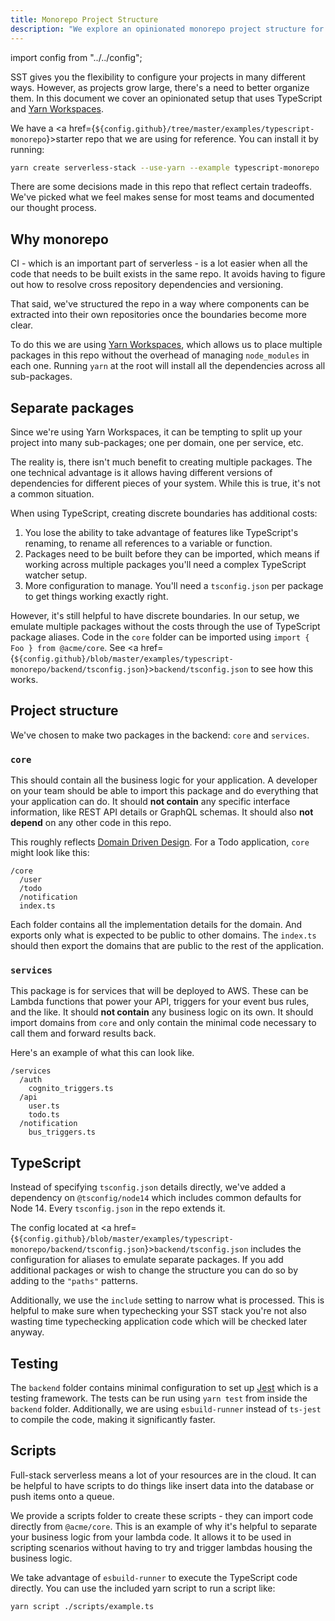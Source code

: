 ```yaml
---
title: Monorepo Project Structure
description: "We explore an opinionated monorepo project structure for your SST (SST) apps."
---
```


import config from "../../config";

SST gives you the flexibility to configure your projects in many different ways. However, as projects grow large, there's a need to better organize them. In this document we cover an opinionated setup that uses TypeScript and [Yarn Workspaces](https://classic.yarnpkg.com/en/docs/workspaces/).

We have a <a href={`${config.github}/tree/master/examples/typescript-monorepo`}>starter repo</a> that we are using for reference. You can install it by running:

``` bash
yarn create serverless-stack --use-yarn --example typescript-monorepo
```

There are some decisions made in this repo that reflect certain tradeoffs. We've picked what we feel makes sense for most teams and documented our thought process.

## Why monorepo

CI - which is an important part of serverless - is a lot easier when all the code that needs to be built exists in the same repo. It avoids having to figure out how to resolve cross repository dependencies and versioning.

That said, we've structured the repo in a way where components can be extracted into their own repositories once the boundaries become more clear.

To do this we are using [Yarn Workspaces](https://classic.yarnpkg.com/en/docs/workspaces/), which allows us to place multiple packages in this repo without the overhead of managing `node_modules` in each one. Running `yarn` at the root will install all the dependencies across all sub-packages.

## Separate packages

Since we're using Yarn Workspaces, it can be tempting to split up your project into many sub-packages; one per domain, one per service, etc.

The reality is, there isn't much benefit to creating multiple packages. The one technical advantage is it allows having different versions of dependencies for different pieces of your system. While this is true, it's not a common situation.

When using TypeScript, creating discrete boundaries has additional costs:

1. You lose the ability to take advantage of features like TypeScript's renaming, to rename all references to a variable or function.
2. Packages need to be built before they can be imported, which means if working across multiple packages you'll need a complex TypeScript watcher setup.
3. More configuration to manage. You'll need a `tsconfig.json` per package to get things working exactly right.

However, it's still helpful to have discrete boundaries. In our setup, we emulate multiple packages without the costs through the use of TypeScript package aliases. Code in the `core` folder can be imported using `import { Foo } from @acme/core`. See <a href={`${config.github}/blob/master/examples/typescript-monorepo/backend/tsconfig.json`}><code>backend/tsconfig.json</code></a> to see how this works.

## Project structure

We've chosen to make two packages in the backend: `core` and `services`.

### `core`

This should contain all the business logic for your application. A developer on your team should be able to import this package and do everything that your application can do. It should **not contain** any specific interface information, like REST API details or GraphQL schemas. It should also **not depend** on any other code in this repo.

This roughly reflects [Domain Driven Design](https://en.wikipedia.org/wiki/Domain-driven_design). For a Todo application, `core` might look like this:

```
/core
  /user
  /todo
  /notification
  index.ts
```

Each folder contains all the implementation details for the domain. And exports only what is expected to be public to other domains. The `index.ts` should then export the domains that are public to the rest of the application.

### `services`

This package is for services that will be deployed to AWS. These can be Lambda functions that power your API, triggers for your event bus rules, and the like. It should **not contain** any business logic on its own. It should import domains from `core` and only contain the minimal code necessary to call them and forward results back.

Here's an example of what this can look like.

```
/services
  /auth
    cognito_triggers.ts
  /api
    user.ts
    todo.ts
  /notification
    bus_triggers.ts
```

## TypeScript

Instead of specifying `tsconfig.json` details directly, we've added a dependency on `@tsconfig/node14` which includes common defaults for Node 14. Every `tsconfig.json` in the repo extends it.

The config located at <a href={`${config.github}/blob/master/examples/typescript-monorepo/backend/tsconfig.json`}><code>backend/tsconfig.json</code></a> includes the configuration for aliases to emulate separate packages. If you add additional packages or wish to change the structure you can do so by adding to the `"paths"` patterns.

Additionally, we use the `include` setting to narrow what is processed. This is helpful to make sure when typechecking your SST stack you're not also wasting time typechecking application code which will be checked later anyway.

## Testing

The `backend` folder contains minimal configuration to set up [Jest](https://jestjs.io/) which is a testing framework. The tests can be run using `yarn test` from inside the `backend` folder. Additionally, we are using `esbuild-runner` instead of `ts-jest` to compile the code, making it significantly faster.

## Scripts

Full-stack serverless means a lot of your resources are in the cloud. It can be helpful to have scripts to do things like insert data into the database or push items onto a queue.

We provide a scripts folder to create these scripts - they can import code directly from `@acme/core`. This is an example of why it's helpful to separate your business logic from your lambda code. It allows it to be used in scripting scenarios without having to try and trigger lambdas housing the business logic.

We take advantage of `esbuild-runner` to execute the TypeScript code directly. You can use the included yarn script to run a script like:

``` bash
yarn script ./scripts/example.ts
```
